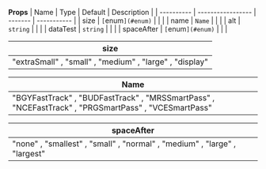 **Props**
| Name | Type | Default | Description |
| ---------- | ----------------- | ------- | ----------- |
| size | `[`enum`](#enum)` | | |
| name | `Name` | | |
| alt | `string` | | |
| dataTest | `string` | | |
| spaceAfter | `[`enum`](#enum)` | | |

| **size**                                                |
| ------------------------------------------------------- |
| "extraSmall" , "small" , "medium" , "large" , "display" |

| **Name**                                                                                            |
| --------------------------------------------------------------------------------------------------- |
| "BGYFastTrack" , "BUDFastTrack" , "MRSSmartPass" , "NCEFastTrack" , "PRGSmartPass" , "VCESmartPass" |

| **spaceAfter**                                                            |
| ------------------------------------------------------------------------- |
| "none" , "smallest" , "small" , "normal" , "medium" , "large" , "largest" |
